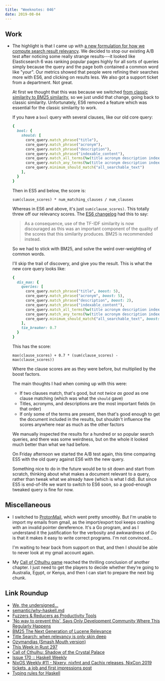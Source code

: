 ```yaml
---
title: "Weeknotes: 046"
date: 2019-08-04
---
```


## Work

- The highlight is that I came up with [a new formulation for how we
  compute search result relevancy][].  We decided to stop our existing
  A/B test after noticing some really strange results---it looked like
  Elasticsearch 6 was ranking popular pages highly for all sorts of
  queries simply because the query and the page both contained a
  common word like "your".  Our metrics showed that people were
  refining their searches more with ES6, and clicking on results less.
  We also got a support ticket from a department.  Not great.

  At first we thought that this was because we switched [from classic
  similarity to BM25 similarity][], so we just undid that change,
  going back to classic similarity.  Unfortunately, ES6 removed a
  feature which was essential for the classic similarity to work.

  If you have a `bool` query with several clauses, like our old core
  query:

  ```ruby
  {
    bool: {
      should: [
        core_query.match_phrase("title"),
        core_query.match_phrase("acronym"),
        core_query.match_phrase("description"),
        core_query.match_phrase("indexable_content"),
        core_query.match_all_terms(%w(title acronym description indexable_content)),
        core_query.match_any_terms(%w(title acronym description indexable_content)),
        core_query.minimum_should_match("all_searchable_text")
      ],
    }
  }
  ```

  Then in ES5 and below, the score is:

  ```
  sum(clause_scores) * num_matching_clauses / num_clauses
  ```

  Whereas in ES6 and above, it's just `sum(clause_scores)`.  This
  totally threw off our relevancy scores.  The [ES6 changelog][] had
  this to say:

  > As a consequence, use of the TF-IDF similarity is now discouraged
  > as this was an important component of the quality of the scores
  > that this similarity produces. BM25 is recommended instead.

  So we had to stick with BM25, and solve the weird over-weighting of
  common words.

  I'll skip the trail of discovery, and give you the result.  This is
  what the new core query looks like:

  ```ruby
  {
    dis_max: {
      queries: [
        core_query.match_phrase("title", boost: 5),
        core_query.match_phrase("acronym", boost: 5),
        core_query.match_phrase("description", boost: 2),
        core_query.match_phrase("indexable_content"),
        core_query.match_all_terms(%w(title acronym description indexable_content)),
        core_query.match_any_terms(%w(title acronym description indexable_content), boost: 0.2),
        core_query.minimum_should_match("all_searchable_text", boost: 0.2)
      ],
      tie_breaker: 0.7
    }
  }
  ```

  This has the score:

  ```
  max(clause_scores) + 0.7 * (sum(clause_scores) - max(clause_scores))
  ```

  Where the clause scores are as they were before, but multiplied by
  the boost factors.

  The main thoughts I had when coming up with this were:

  - If two clauses match, that's good, but not *twice as good* as one
    clause matching (which was what the `should` gave)
  - Titles, acronyms, and descriptions are the most important fields
    (in that order)
  - If only some of the terms are present, then that's good enough to
    get the document included in the results, but shouldn't influence
    the scores anywhere near as much as the other factors

  We manually inspected the results for a hundred or so popular search
  queries, and there was some weirdness, but on the whole it looked
  much better than what we had before.

  On Friday afternoon we started the A/B test again, this time
  comparing ES5 with the old query against ES6 with the new query.

  Something nice to do in the future would be to sit down and start
  from scratch, thinking about what makes a document relevant to a
  query, rather than tweak what we already have (which is what I did).
  But since ES5 is end-of-life we want to switch to ES6 soon, so a
  good-enough tweaked query is fine for now.

[a new formulation for how we compute search result relevancy]: https://github.com/alphagov/search-api/pull/1648
[from classic similarity to BM25 similarity]: https://www.elastic.co/guide/en/elasticsearch/reference/6.0/index-modules-similarity.html
[ES6 changelog]: https://www.elastic.co/guide/en/elasticsearch/reference/6.0/breaking_60_search_changes.html#_scoring_changes

## Miscellaneous

- I switched to [ProtonMail][], which went pretty smoothly.  But I'm
  unable to import my emails from gmail, as the import/export tool
  keeps crashing with an invalid pointer dereference.  It's a Go
  program, and as I understand it the justification for the verbosity
  and awkwardness of Go is that it makes it easy to write correct
  programs.  I'm not convinced...

  I'm waiting to hear back from support on that, and then I should be
  able to never look at my gmail account again.

- My [Call of Cthulhu game][] reached the thrilling conclusion of
  another chapter.  I just need to get the players to decide whether
  they're going to Australia, Egypt, or Kenya, and then I can start to
  prepare the next big chunk.

[ProtonMail]: https://protonmail.com/
[Call of Cthulhu game]: masks-of-nyarlathotep.html

## Link Roundup

- [We, the undersigned…](https://www.bbc.co.uk/news/extra/SZS0zzeSOh/Petitions)
- [semantic/why-haskell.md](https://github.com/github/semantic/blob/8f15669a99cf5f7ea0fe642f914896b1fed40376/docs/why-haskell.md)
- [Fuzzers & Reducers as Productivity Tools](https://kripken.github.io/blog/binaryen/2019/06/11/fuzz-reduce-productivity.html)
- ['No way to prevent this', Says Only Development Community Where This Regularly Happens](https://medium.com/@nimelrian/no-way-to-prevent-this-says-only-development-community-where-this-regularly-happens-8ef59e6836de)
- [BM25 The Next Generation of Lucene Relevance](https://opensourceconnections.com/blog/2015/10/16/bm25-the-next-generation-of-lucene-relevation/)
- [Title Search: when relevancy is only skin deep](https://opensourceconnections.com/blog/2014/12/08/title-search-when-relevancy-is-only-skin-deep/)
- [Ozymandias (Smash Mouth version)](https://twitter.com/PateraQuetzaI/status/1156300892733243392)
- [This Week in Rust 297](https://this-week-in-rust.org/blog/2019/07/30/this-week-in-rust-297/)
- [Call of Cthulhu: Shadow of the Crystal Palace](https://www.youtube.com/watch?v=0uhqZdJ8swQ)
- [Issue 170 :: Haskell Weekly](https://haskellweekly.news/issues/170.html)
- [NixOS Weekly #11 - Nixery, nixfmt and Cachix releases, NixCon 2019 tickets, a job and first impressions post](https://weekly.nixos.org/2019/11-nixery-nixfmt-and-cachix-releases-nixcon-2019-tickets-a-job-and-first-impressions-post.html)
- [Typing rules for Haskell](https://gitlab.haskell.org/rae/haskell)
